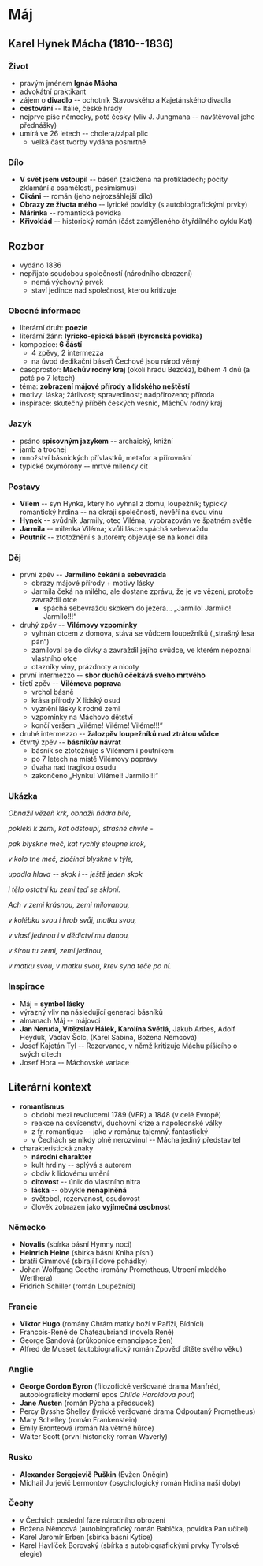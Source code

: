 # Máj

## Karel Hynek Mácha (1810--1836)

### Život
- pravým jménem **Ignác Mácha**
- advokátní praktikant
- zájem o **divadlo** -- ochotník Stavovského a Kajetánského divadla
- **cestování** -- Itálie, české hrady
- nejprve píše německy, poté česky (vliv J. Jungmana -- navštěvoval jeho přednášky)
- umírá ve 26 letech -- cholera/zápal plic
  - velká část tvorby vydána posmrtně

### Dílo
- **V svět jsem vstoupil** -- báseň (založena na protikladech; pocity zklamání a osamělosti, pesimismus)
- **Cikáni** -- román (jeho nejrozsáhlejší dílo)
- **Obrazy ze života mého** -- lyrické povídky (s autobiografickými prvky)
- **Márinka** -- romantická povídka
- **Křivoklád** -- historický román (část zamýšleného čtyřdílného cyklu Kat)

## Rozbor
- vydáno 1836
- nepřijato soudobou společností (národního obrození)
  - nemá výchovný prvek
  - staví jedince nad společnost, kterou kritizuje

### Obecné informace
- literární druh: **poezie**
- literární žánr: **lyricko-epická báseň (byronská povídka)**  
- kompozice: **6 částí**
  - 4 zpěvy, 2 intermezza
  - na úvod dedikační báseň Čechové jsou národ věrný
- časoprostor: **Máchův rodný kraj** (okolí hradu Bezděz), během 4 dnů (a poté po 7 letech)
- téma: **zobrazení májové přírody a lidského neštěstí**
- motivy: láska; žárlivost; spravedlnost; nadpřirozeno; příroda
- inspirace: skutečný příběh českých vesnic, Máchův rodný kraj

### Jazyk
- psáno **spisovným jazykem** -- archaický, knižní
-	jamb a trochej
-	množství básnických přívlastků, metafor a přirovnání
-	typické oxymórony -- mrtvé milenky cit

### Postavy
-	**Vilém** -- syn Hynka, který ho vyhnal z domu, loupežník; typický romantický hrdina -- na okraji společnosti, nevěří na svou vinu
-	**Hynek** -- svůdník Jarmily, otec Viléma; vyobrazován ve špatném světle
-	**Jarmila** -- milenka Viléma; kvůli lásce spáchá sebevraždu
-	**Poutník** -- ztotožnění s autorem; objevuje se na konci díla

### Děj
- první zpěv -- **Jarmilino čekání a sebevražda**
  - obrazy májové přírody + motivy lásky
  - Jarmila čeká na milého, ale dostane zprávu, že je ve vězení, protože zavraždil otce
    - spáchá sebevraždu skokem do jezera... „Jarmilo! Jarmilo! Jarmilo!!!“
- druhý zpěv -- **Vilémovy vzpomínky**
  - vyhnán otcem z domova, stává se vůdcem loupežníků („strašný lesa pán“)
  - zamiloval se do dívky a zavraždil jejího svůdce, ve kterém nepoznal vlastního otce
  - otazníky viny, prázdnoty a nicoty
- první intermezzo -- **sbor duchů očekává svého mrtvého**
- třetí zpěv -- **Vilémova poprava**
  - vrchol básně
  - krása přírody X lidský osud
  - vyznění lásky k rodné zemi
  - vzpomínky na Máchovo dětství
  - končí veršem „Viléme! Viléme! Viléme!!!“
- druhé intermezzo -- **žalozpěv loupežníků nad ztrátou vůdce**
- čtvrtý zpěv -- **básníkův návrat**
  - básník se ztotožňuje s Vilémem i poutníkem
  - po 7 letech na místě Vilémovy popravy
  - úvaha nad tragikou osudu
  - zakončeno „Hynku! Viléme!! Jarmilo!!!“

### Ukázka
_Obnažil vězeň krk, obnažil ňádra bílé,_

_poklekl k zemi, kat odstoupí, strašné chvíle -_

_pak blyskne meč, kat rychlý stoupne krok,_

_v kolo tne meč, zločinci blyskne v týle,_

_upadla hlava -- skok i -- ještě jeden skok_

_i tělo ostatní ku zemi teď se skloní._

_Ach v zemi krásnou, zemi milovanou,_

_v kolébku svou i hrob svůj, matku svou,_

_v vlasť jedinou i v dědictví mu danou,_

_v šírou tu zemi, zemi jedinou,_

_v matku svou, v matku svou, krev syna teče po ní._


### Inspirace
-	Máj = **symbol lásky**
-	výrazný vliv na následující generaci básníků
  - almanach Máj -- májovci
  - **Jan Neruda, Vítězslav Hálek, Karolína Světlá,** Jakub Arbes, Adolf Heyduk, Václav Šolc, (Karel Sabina, Božena Němcová)
-	Josef Kajetán Tyl -- Rozervanec, v němž kritizuje Máchu píšícího o svých citech
-	Josef Hora -- Máchovské variace

## Literární kontext
- **romantismus**
  - období mezi revolucemi 1789 (VFR) a 1848 (v celé Evropě)
  - reakce na osvícenství, duchovní krize a napoleonské války
  - z fr. romantique -- jako v románu; tajemný, fantastický
  - v Čechách se nikdy plně nerozvinul -- Mácha jediný představitel
- charakteristická znaky
  - **národní charakter**
  - kult hrdiny -- splývá s autorem
  - obdiv k lidovému umění
  - **citovost** -- únik do vlastního nitra
  - **láska** -- obvykle **nenaplněná**
  - světobol, rozervanost, osudovost
  - člověk zobrazen jako **vyjímečná osobnost**

### Německo
- **Novalis** (sbírka básní Hymny noci)
- **Heinrich Heine** (sbírka básní Kniha písní)
- bratři Gimmové (sbírají lidové pohádky)
- Johan Wolfgang Goethe (romány Prometheus, Utrpení mladého Werthera)
- Fridrich Schiller (román Loupežníci)

### Francie
- **Viktor Hugo** (romány Chrám matky boží v Paříži, Bídníci)
- Francois-René de Chateaubriand (novela René)
- George Sandová (průkopnice emancipace žen)
- Alfred de Musset (autobiografický román Zpověď dítěte svého věku)

### Anglie
- **George Gordon Byron** (filozofické veršované drama Manfréd, autobiografický moderní epos _Childe Haroldova pouť_)
- **Jane Austen** (román Pýcha a předsudek)
- Percy Bysshe Shelley (lyrické veršované drama Odpoutaný Prometheus)
- Mary Schelley (román Frankenstein)
- Emily Bronteová (román Na větrné hůrce)
- Walter Scott (první historický román Waverly)

### Rusko
- **Alexander Sergejevič Puškin** (Evžen Oněgin)
- Michail Jurjevič Lermontov (psychologický román Hrdina naší doby)

### Čechy
- v Čechách poslední fáze národního obrození
- Božena Němcová (autobiografický román Babička, povídka Pan učitel)
- Karel Jaromír Erben (sbírka básní Kytice)
- Karel Havlíček Borovský (sbírka s autobiografickými prvky Tyrolské elegie)
